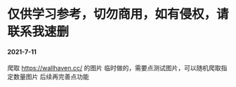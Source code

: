 # 仅供学习参考，切勿商用，如有侵权，请联系我速删


#### 2021-7-11

爬取 https://wallhaven.cc/ 的图片
临时做的，需要点测试图片，可以随机爬取指定数量图片
后续再完善点功能

